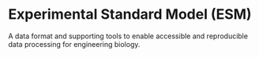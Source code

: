 
# Experimental Standard Model (ESM)
A data format and supporting tools to enable accessible and reproducible data processing for engineering biology.


